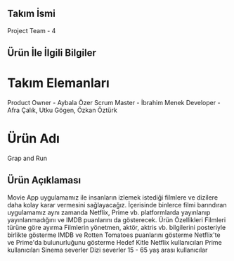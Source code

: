 ## Takım İsmi
Project Team - 4


## Ürün İle İlgili Bilgiler

# Takım Elemanları
Product Owner - Aybala Özer 
Scrum Master -  İbrahim Menek 
Developer -  Afra Çalık,  Utku Gögen,  Özkan Öztürk 

# Ürün Adı
Grap and Run

## Ürün Açıklaması
Movie App uygulamamız ile insanların izlemek istediği filmlere ve dizilere daha kolay karar vermesini sağlayacağız. İçerisinde binlerce filmi barındıran uygulamamız aynı zamanda Netflix, Prime vb. platformlarda yayınlanıp yayınlanmadığını ve IMDB puanlarını da gösterecek.
Ürün Özellikleri
Filmleri türüne göre ayırma
Filmlerin yönetmen, aktör, aktris vb. bilgilerini posteriyle birlikte gösterme
IMDB ve Rotten Tomatoes puanlarını gösterme
Netflix'te ve Prime'da bulunurluğunu gösterme
Hedef Kitle
Netflix kullanıcıları
Prime kullanıcıları
Sinema severler
Dizi severler
15 - 65 yaş arası kullanıcılar
